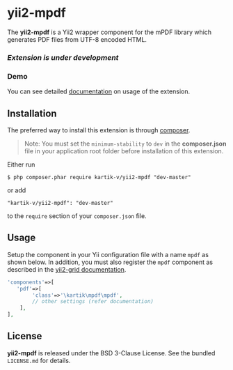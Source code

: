 yii2-mpdf
=============

The **yii2-mpdf**  is a Yii2 wrapper component for the mPDF library which generates PDF files from UTF-8 encoded HTML.

### _Extension is under development_

### Demo
You can see detailed [documentation](http://demos.krajee.com/mpdf) on usage of the extension.

## Installation

The preferred way to install this extension is through [composer](http://getcomposer.org/download/).

> Note: You must set the `minimum-stability` to `dev` in the **composer.json** file in your application root folder before installation of this extension.

Either run

```
$ php composer.phar require kartik-v/yii2-mpdf "dev-master"
```

or add

```
"kartik-v/yii2-mpdf": "dev-master"
```

to the ```require``` section of your `composer.json` file.

## Usage


Setup the component in your Yii configuration file with a name `mpdf` as shown below. In addition, you must also register 
the `mpdf` component as described in the [yii2-grid documentation](http://demos.krajee.com/mpdf).

```php
'components'=>[
   'pdf'=>[
        'class'=>'\kartik\mpdf\mpdf',
        // other settings (refer documentation)
    ],
],
```

## License

**yii2-mpdf** is released under the BSD 3-Clause License. See the bundled `LICENSE.md` for details.
